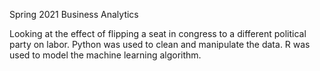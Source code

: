 Spring 2021 Business Analytics

Looking at the effect of flipping a seat in congress to a different political party on labor. Python was used to clean and manipulate the data. R was used to model the machine learning algorithm.